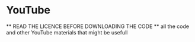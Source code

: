 # YouTube
** READ THE LICENCE BEFORE DOWNLOADING THE CODE **
all the code and other YouTube materials that might be usefull
